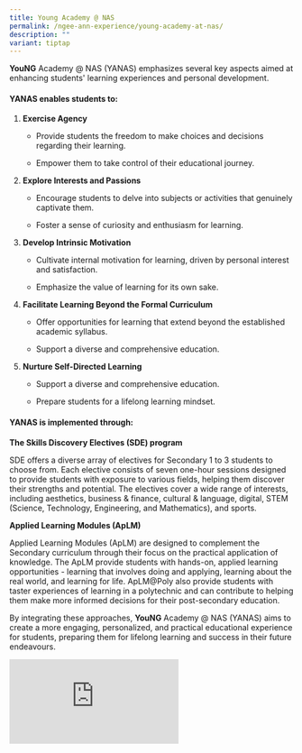 ```yaml
---
title: Young Academy @ NAS
permalink: /ngee-ann-experience/young-academy-at-nas/
description: ""
variant: tiptap
---
```

<p><strong>YouNG</strong> Academy @ NAS (YANAS) emphasizes several key aspects
aimed at enhancing students' learning experiences and personal development.</p>
<h4>YANAS enables students to:</h4>
<ol data-tight="true" class="tight">
<li>
<p><strong>Exercise Agency</strong>
</p>
<ul data-tight="true" class="tight">
<li>
<p>Provide students the freedom to make choices and decisions regarding their
learning.</p>
</li>
<li>
<p>Empower them to take control of their educational journey.</p>
</li>
</ul>
</li>
<li>
<p><strong>Explore Interests and Passions</strong>
</p>
<ul data-tight="true" class="tight">
<li>
<p>Encourage students to delve into subjects or activities that genuinely
captivate them.</p>
</li>
<li>
<p>Foster a sense of curiosity and enthusiasm for learning.</p>
</li>
</ul>
</li>
<li>
<p><strong>Develop Intrinsic Motivation</strong>
</p>
<ul data-tight="true" class="tight">
<li>
<p>Cultivate internal motivation for learning, driven by personal interest
and satisfaction.</p>
</li>
<li>
<p>Emphasize the value of learning for its own sake.</p>
</li>
</ul>
</li>
<li>
<p><strong>Facilitate Learning Beyond the Formal Curriculum</strong>
</p>
<ul data-tight="true" class="tight">
<li>
<p>Offer opportunities for learning that extend beyond the established academic
syllabus.</p>
</li>
<li>
<p>Support a diverse and comprehensive education.</p>
</li>
</ul>
</li>
<li>
<p><strong>Nurture Self-Directed Learning</strong>
</p>
<ul data-tight="true" class="tight">
<li>
<p>Support a diverse and comprehensive education.</p>
</li>
<li>
<p>Prepare students for a lifelong learning mindset.</p>
</li>
</ul>
</li>
</ol>
<h4>YANAS is implemented through:</h4>
<p><strong>The Skills Discovery Electives (SDE) program</strong>
</p>
<p>SDE offers a diverse array of electives for Secondary 1 to 3 students
to choose from. Each elective consists of seven one-hour sessions designed
to provide students with exposure to various fields, helping them discover
their strengths and potential. The electives cover a wide range of interests,
including aesthetics, business &amp; finance, cultural &amp; language,
digital, STEM (Science, Technology, Engineering, and Mathematics), and
sports.</p>
<p></p>
<p><strong>Applied Learning Modules (ApLM)</strong>
</p>
<p>Applied Learning Modules (ApLM) are designed to complement the Secondary
curriculum through their focus on the practical application of knowledge.
The ApLM provide students with hands-on, applied learning opportunities
- learning that involves doing and applying, learning about the real world,
and learning for life. ApLM@Poly also provide students with taster experiences
of learning in a polytechnic and can contribute to helping them make more
informed decisions for their post-secondary education.</p>
<p>By integrating these approaches, <strong>YouNG</strong> Academy @ NAS (YANAS)
aims to create a more engaging, personalized, and practical educational
experience for students, preparing them for lifelong learning and success
in their future endeavours.</p>
<div class="iframe-wrapper">
<iframe allowfullscreen="true" frameborder="0" src="https://docs.google.com/presentation/d/1RWs0UB6JX7SLamZb8qw1LDT5vAwOnx_gsjAYPtGPZJ0/embed?start=true&amp;amp;loop=true&amp;amp;delayms=3000"></iframe>
</div>
<p></p>